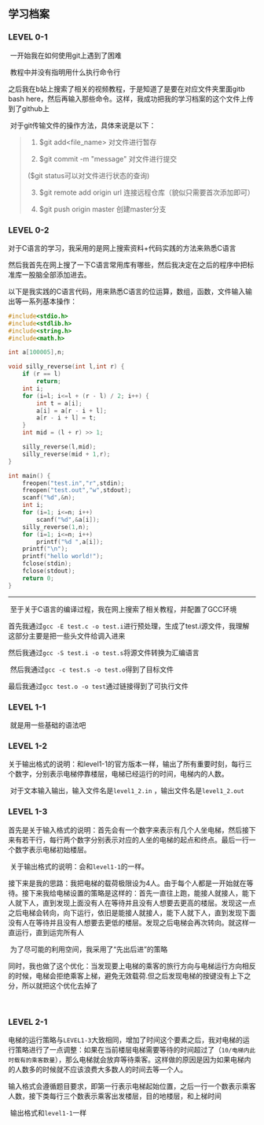 ## 学习档案

### LEVEL 0-1

​	一开始我在如何使用git上遇到了困难

​	教程中并没有指明用什么执行命令行

​	之后我在b站上搜索了相关的视频教程，于是知道了是要在对应文件夹里面gitb bash here，然后再输入那些命令。这样，我成功把我的学习档案的这个文件上传到了github上

​	对于git传输文件的操作方法，具体来说是以下：

>1. $git add<file_name> 对文件进行暂存
>
>2. $git commit -m "message" 对文件进行提交
>
>   ($git status可以对文件进行状态的查询)
>
>3. $git remote add origin url 连接远程仓库（貌似只需要首次添加即可）
>
>4. $git push origin master 创建master分支




### LEVEL 0-2

​	对于C语言的学习，我采用的是网上搜索资料+代码实践的方法来熟悉C语言

​	然后我首先在网上搜了一下C语言常用库有哪些，然后我决定在之后的程序中把标准库一股脑全部添加进去。

​	以下是我实践的C语言代码，用来熟悉C语言的位运算，数组，函数，文件输入输出等一系列基本操作：

```c
#include<stdio.h>
#include<stdlib.h>
#include<string.h>
#include<math.h>

int a[100005],n;

void silly_reverse(int l,int r) {
	if (r == l)
		return;
	int i;
	for (i=l; i<=l + (r - l) / 2; i++) {
		int t = a[i];
		a[i] = a[r - i + l];
		a[r - i + l] = t;
	}
	int mid = (l + r) >> 1;

	silly_reverse(l,mid);
	silly_reverse(mid + 1,r);
}

int main() {
	freopen("test.in","r",stdin);
	freopen("test.out","w",stdout);
	scanf("%d",&n);
	int i;
	for (i=1; i<=n; i++)
		scanf("%d",&a[i]);
	silly_reverse(1,n);
	for (i=1; i<=n; i++)
		printf("%d ",a[i]);
	printf("\n");
	printf("hello world!");
	fclose(stdin);
	fclose(stdout);
	return 0;
} 
```



---



​	至于关于C语言的编译过程，我在网上搜索了相关教程，并配置了GCC环境

​	首先我通过`gcc -E test.c -o test.i`进行预处理，生成了test.i源文件，我理解这部分主要是把一些头文件给调入进来

​	然后我通过`gcc -S test.i -o test.s`将源文件转换为汇编语言

​	然后我通过`gcc -c test.s -o test.o`得到了目标文件

​	最后我通过`gcc test.o -o test`通过链接得到了可执行文件





### LEVEL 1-1

​	就是用一些基础的语法吧





### LEVEL 1-2

​	关于输出格式的说明：和level1-1的官方版本一样，输出了所有重要时刻，每行三个数字，分别表示电梯停靠楼层，电梯已经运行的时间，电梯内的人数。

​	对于文本输入输出，输入文件名是`level1_2.in` ，输出文件名是`level1_2.out`





### LEVEL 1-3

​	首先是关于输入格式的说明：首先会有一个数字来表示有几个人坐电梯，然后接下来有若干行，每行两个数字分别表示对应的人坐的电梯的起点和终点。最后一行一个数字表示电梯初始楼层。

​	关于输出格式的说明：会和`level1-1`的一样。

​	接下来是我的思路：我把电梯的载荷极限设为4人。由于每个人都是一开始就在等待。接下来我给电梯设置的策略是这样的：首先一直往上跑，能接人就接人，能下人就下人，直到发现上面没有人在等待并且没有人想要去更高的楼层。发现这一点之后电梯会转向，向下运行，依旧是能接人就接人，能下人就下人，直到发现下面没有人在等待并且没有人想要去更低的楼层。发现之后电梯会再次转向。就这样一直运行，直到运完所有人

​	为了尽可能的利用空间，我采用了“先出后进”的策略

​	同时，我也做了这个优化：当发现要上电梯的乘客的旅行方向与电梯运行方向相反的时候，电梯会拒绝乘客上梯，避免无效载荷.但之后发现电梯的按键没有上下之分，所以就把这个优化去掉了



​	

### LEVEL 2-1

​	电梯的运行策略与`LEVEL1-3`大致相同，增加了时间这个要素之后，我对电梯的运行策略进行了一点调整：如果在当前楼层电梯需要等待的时间超过了（`10/电梯内此时载有的乘客数量`），那么电梯就会放弃等待乘客。这样做的原因是因为如果电梯内的人数多的时候就不应该浪费大多数人的时间去等一个人。

​	输入格式会遵循题目要求，即第一行表示电梯起始位置，之后一行一个数表示乘客人数，接下类每行三个数表示乘客出发楼层，目的地楼层，和上梯时间

​	输出格式和`level1-1`一样

